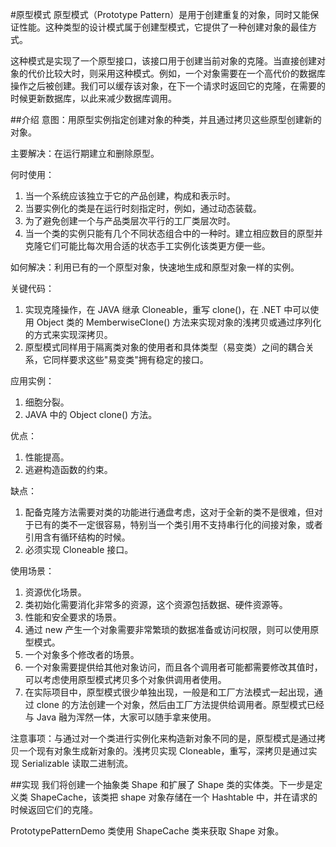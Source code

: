 #原型模式
原型模式（Prototype Pattern）是用于创建重复的对象，同时又能保证性能。这种类型的设计模式属于创建型模式，它提供了一种创建对象的最佳方式。

这种模式是实现了一个原型接口，该接口用于创建当前对象的克隆。当直接创建对象的代价比较大时，则采用这种模式。例如，一个对象需要在一个高代价的数据库操作之后被创建。我们可以缓存该对象，在下一个请求时返回它的克隆，在需要的时候更新数据库，以此来减少数据库调用。

##介绍
意图：用原型实例指定创建对象的种类，并且通过拷贝这些原型创建新的对象。

主要解决：在运行期建立和删除原型。

何时使用：
1. 当一个系统应该独立于它的产品创建，构成和表示时。
2. 当要实例化的类是在运行时刻指定时，例如，通过动态装载。
3. 为了避免创建一个与产品类层次平行的工厂类层次时。
4. 当一个类的实例只能有几个不同状态组合中的一种时。建立相应数目的原型并克隆它们可能比每次用合适的状态手工实例化该类更方便一些。

如何解决：利用已有的一个原型对象，快速地生成和原型对象一样的实例。

关键代码：
1. 实现克隆操作，在 JAVA 继承 Cloneable，重写 clone()，在 .NET 中可以使用 Object 类的 MemberwiseClone() 方法来实现对象的浅拷贝或通过序列化的方式来实现深拷贝。
2. 原型模式同样用于隔离类对象的使用者和具体类型（易变类）之间的耦合关系，它同样要求这些"易变类"拥有稳定的接口。

应用实例：
1. 细胞分裂。
2. JAVA 中的 Object clone() 方法。

优点：
1. 性能提高。
2. 逃避构造函数的约束。

缺点：
1. 配备克隆方法需要对类的功能进行通盘考虑，这对于全新的类不是很难，但对于已有的类不一定很容易，特别当一个类引用不支持串行化的间接对象，或者引用含有循环结构的时候。
2. 必须实现 Cloneable 接口。

使用场景：
1. 资源优化场景。
2. 类初始化需要消化非常多的资源，这个资源包括数据、硬件资源等。
3. 性能和安全要求的场景。
4. 通过 new 产生一个对象需要非常繁琐的数据准备或访问权限，则可以使用原型模式。
5. 一个对象多个修改者的场景。
6. 一个对象需要提供给其他对象访问，而且各个调用者可能都需要修改其值时，可以考虑使用原型模式拷贝多个对象供调用者使用。
7. 在实际项目中，原型模式很少单独出现，一般是和工厂方法模式一起出现，通过 clone 的方法创建一个对象，然后由工厂方法提供给调用者。原型模式已经与 Java 融为浑然一体，大家可以随手拿来使用。

注意事项：与通过对一个类进行实例化来构造新对象不同的是，原型模式是通过拷贝一个现有对象生成新对象的。浅拷贝实现 Cloneable，重写，深拷贝是通过实现 Serializable 读取二进制流。

##实现
我们将创建一个抽象类 Shape 和扩展了 Shape 类的实体类。下一步是定义类 ShapeCache，该类把 shape 对象存储在一个 Hashtable 中，并在请求的时候返回它们的克隆。

PrototypePatternDemo 类使用 ShapeCache 类来获取 Shape 对象。